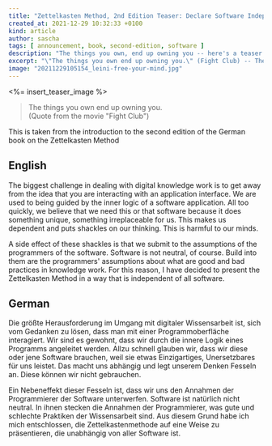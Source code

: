 ```yaml
---
title: "Zettelkasten Method, 2nd Edition Teaser: Declare Software Independence to Unshackle Your Mind"
created_at: 2021-12-29 10:32:33 +0100
kind: article
author: sascha
tags: [ announcement, book, second-edition, software ]
description: "The things you own, end up owning you -- here's a teaser for the introduction to the upcoming book release"
excerpt: "\"The things you own end up owning you.\" (Fight Club) -- The following is taken from the introduction to the second edition of the German book on the Zettelkasten Method."
image: "20211229105154_leini-free-your-mind.jpg"
---
```

<%= insert_teaser_image %>

> The things you own end up owning you.<br>
> (Quote from the movie "Fight Club")

This is taken from the introduction to the second edition of the German book on the Zettelkasten Method

## English

The biggest challenge in dealing with digital knowledge work is to get away from the idea that you are interacting with an application interface. We are used to being guided by the inner logic of a software application. All too quickly, we believe that we need this or that software because it does something unique, something irreplaceable for us. This makes us dependent and puts shackles on our thinking. This is harmful to our minds.

A side effect of these shackles is that we submit to the assumptions of the programmers of the software. Software is not neutral, of course. Build into them are the programmers' assumptions about what are good and bad practices in knowledge work. For this reason, I have decided to present the Zettelkasten Method in a way that is independent of all software.

## German

Die größte Herausforderung im Umgang mit digitaler Wissensarbeit ist, sich vom Gedanken zu lösen, dass man mit einer Programmoberfläche interagiert. Wir sind es gewohnt, dass wir durch die innere Logik eines Programms angeleitet werden. Allzu schnell glauben wir, dass wir diese oder jene Software brauchen, weil sie etwas Einzigartiges, Unersetzbares für uns leistet. Das macht uns abhängig und legt unserem Denken Fesseln an. Diese können wir nicht gebrauchen.

Ein Nebeneffekt dieser Fesseln ist, dass wir uns den Annahmen der Programmierer der Software unterwerfen. Software ist natürlich nicht neutral. In ihnen stecken die Annahmen der Programmierer, was gute und schlechte Praktiken der Wissensarbeit sind. Aus diesem Grund habe ich mich entschlossen, die Zettelkastenmethode auf eine Weise zu präsentieren, die unabhängig von aller Software ist.
